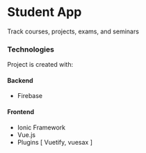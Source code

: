 # Student App
Track courses, projects, exams, and seminars

### Technologies
Project is created with:
#### Backend
* Firebase 

#### Frontend
* Ionic Framework
* Vue.js
* Plugins [ Vuetify, vuesax ]
